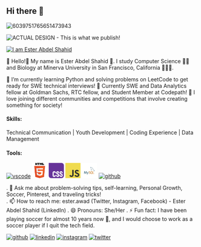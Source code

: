 ## Hi there 👋

![6039751765651473943](https://github.com/user-attachments/assets/a9a30174-16f8-4e53-97d3-d2b73408e0df) 
 
![ACTUAL DESIGN - This is what we publish!](https://github.com/user-attachments/assets/ab8486a6-aa44-4a4c-aebc-6097b640011c)


<a target="_blank" rel="noopener noreferrer nofollow" href="![6039751765651473943](https://github.com/user-attachments/assets/0d39743e-1c1c-4fd1-9ec9-e8fb91d23038)"><img src="https:![6039751765651473943](https://github.com/user-attachments/assets/0d39743e-1c1c-4fd1-9ec9-e8fb91d23038)" alt="I am Ester Abdel Shahid " style="max-width: 100%;"></a>



🔭 Hello!👋 My name is Ester Abdel Shahid 🦋. I study Computer Science 👩‍💻 and Biology at Minerva University in San Francisco, California 🐝🌁🌉. 

🌱 I’m currently learning Python and solving problems on LeetCode to get ready for SWE technical interviews!
🐌 Currently SWE and Data Analytics fellow at Goldman Sachs, RTC fellow, and Student Member at Codepath!
👯 I love joining different communities and competitions that involve creating something for society!

#### Skills:
Technical Communication | Youth Development | Coding Experience | Data Management

#### Tools:

<a href="https://github.com/Ester0Awad"><img src="https://camo.githubusercontent.com/62a21ed081e3b5fc4b7e43b4b0dd59e08cfe7b184b635af6400f46b3542f6af2/68747470733a2f2f75706c6f61642e77696b696d656469612e6f72672f77696b6970656469612f636f6d6d6f6e732f7468756d622f322f32642f56697375616c5f53747564696f5f436f64655f312e31385f69636f6e2e7376672f3132303070782d56697375616c5f53747564696f5f436f64655f312e31385f69636f6e2e7376672e706e67" alt="vscode" height="40" data-canonical-src="https://upload.wikimedia.org/wikipedia/commons/thumb/2/2d/Visual_Studio_Code_1.18_icon.svg/1200px-Visual_Studio_Code_1.18_icon.svg.png" style="max-width: 100%;"></a> <a href="https://www.linkedin.com/in/esterawad039" rel="nofollow"><img src="https://raw.githubusercontent.com/github/explore/80688e429a7d4ef2fca1e82350fe8e3517d3494d/topics/html/html.png" alt="html" height="40" style="max-width: 100%;"></a> <a href="https://www.linkedin.com/in/esterawad039" rel="nofollow"><img src="https://raw.githubusercontent.com/github/explore/80688e429a7d4ef2fca1e82350fe8e3517d3494d/topics/css/css.png" alt="css" height="40" style="max-width: 100%;"></a> <a href="https://www.linkedin.com/in/esterawad039"><img src="https://raw.githubusercontent.com/github/explore/80688e429a7d4ef2fca1e82350fe8e3517d3494d/topics/javascript/javascript.png" alt="js" height="40" style="max-width: 100%;"></a> <a href="https://www.linkedin.com/in/esterawad039" rel="nofollow"><img src="https://raw.githubusercontent.com/github/explore/80688e429a7d4ef2fca1e82350fe8e3517d3494d/topics/mysql/mysql.png" alt="mysql" height="40" style="max-width: 100%;"></a>  <a href="https://github.com/Ester0Awad" rel="nofollow"><img src="https://camo.githubusercontent.com/998fa66ff03cd03b885ed190c9f43310648eaa9b341d2ba4f66fe41b532074ed/68747470733a2f2f6769746875622e6769746875626173736574732e636f6d2f696d616765732f6d6f64756c65732f6c6f676f735f706167652f4769744875622d4d61726b2e706e67" alt="github" height="40" data-canonical-src="https://github.githubassets.com/images/modules/logos_page/GitHub-Mark.png" style="max-width: 100%;"></a>



. 💬 Ask me about problem-solving tips, self-learning, Personal Growth, Soccer, Pinterest, and traveling tricks!  
. 📫 How to reach me: ester.awad (Twitter, Instagram, Facebook) - Ester Abdel Shahid (LinkedIn)
        . 😄 Pronouns: She/Her
        . ⚡ Fun fact: I have been playing soccer for almost 10 years now 🐞, and I would choose to work as a soccer player if I quit the tech field. 


<a href="https://github.com/Ester0Awad"><img src="https://camo.githubusercontent.com/fbb043f6222f79cd431aef2de0ea1a59cad52fb1ef5c1c97ae8cf4110fce4a56/68747470733a2f2f63646e2e6a7364656c6976722e6e65742f6e706d2f73696d706c652d69636f6e7340332e302e312f69636f6e732f6769746875622e737667" alt="github" height="40" data-canonical-src="https://cdn.jsdelivr.net/npm/simple-icons@3.0.1/icons/github.svg" style="max-width: 100%;"></a> <a href="https://www.linkedin.com/in/esterawad039" rel="nofollow"><img src="https://camo.githubusercontent.com/63c5628475bc11d3e5262b303261fcdb3d43a5f2a19b99eba7ce3b80cd0d0abc/68747470733a2f2f63646e2e6a7364656c6976722e6e65742f6e706d2f73696d706c652d69636f6e7340332e302e312f69636f6e732f6c696e6b6564696e2e737667" alt="linkedin" height="40" data-canonical-src="https://cdn.jsdelivr.net/npm/simple-icons@3.0.1/icons/linkedin.svg" style="max-width: 100%;"></a> <a href="https://www.instagram.com/ester.awad/" rel="nofollow"><img src="https://camo.githubusercontent.com/57b262a80624af91ef759c7fb2a8c14168a928184e1d10f90f424e09c68b55f7/68747470733a2f2f63646e2e6a7364656c6976722e6e65742f6e706d2f73696d706c652d69636f6e7340332e302e312f69636f6e732f696e7374616772616d2e737667" alt="instagram" height="40" data-canonical-src="https://cdn.jsdelivr.net/npm/simple-icons@3.0.1/icons/instagram.svg" style="max-width: 100%;"></a> <a href="https://x.com/ester_awad" rel="nofollow"><img src="https://camo.githubusercontent.com/aaa996f5975329510c34de6f801b0cc4ccc2c3faad6133d3e0db9ffed2d7d07e/68747470733a2f2f63646e2e6a7364656c6976722e6e65742f6e706d2f73696d706c652d69636f6e7340332e302e312f69636f6e732f747769747465722e737667" alt="twitter" height="40" data-canonical-src="https://cdn.jsdelivr.net/npm/simple-icons@3.0.1/icons/twitter.svg" style="max-width: 100%;"></a>


<!--
**Ester0Awad/Ester0Awad** is a ✨ _special_ ✨ repository because its `README.md` (this file) appears on your GitHub profile.

-->
